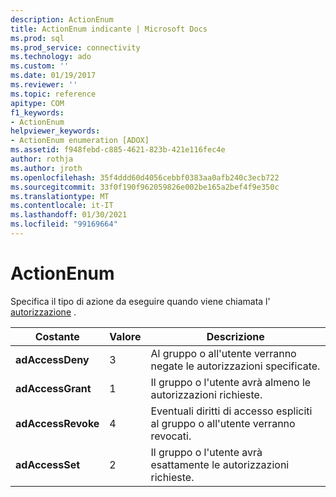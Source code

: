 ```yaml
---
description: ActionEnum
title: ActionEnum indicante | Microsoft Docs
ms.prod: sql
ms.prod_service: connectivity
ms.technology: ado
ms.custom: ''
ms.date: 01/19/2017
ms.reviewer: ''
ms.topic: reference
apitype: COM
f1_keywords:
- ActionEnum
helpviewer_keywords:
- ActionEnum enumeration [ADOX]
ms.assetid: f948febd-c885-4621-823b-421e116fec4e
author: rothja
ms.author: jroth
ms.openlocfilehash: 35f4ddd60d4056cebbf0383aa0afb240c3ecb722
ms.sourcegitcommit: 33f0f190f962059826e002be165a2bef4f9e350c
ms.translationtype: MT
ms.contentlocale: it-IT
ms.lasthandoff: 01/30/2021
ms.locfileid: "99169664"
---
```

# <a name="actionenum"></a>ActionEnum
Specifica il tipo di azione da eseguire quando viene chiamata l' [autorizzazione](./setpermissions-method-adox.md) .  
  
|Costante|Valore|Descrizione|  
|--------------|-----------|-----------------|  
|**adAccessDeny**|3|Al gruppo o all'utente verranno negate le autorizzazioni specificate.|  
|**adAccessGrant**|1|Il gruppo o l'utente avrà almeno le autorizzazioni richieste.|  
|**adAccessRevoke**|4|Eventuali diritti di accesso espliciti al gruppo o all'utente verranno revocati.|  
|**adAccessSet**|2|Il gruppo o l'utente avrà esattamente le autorizzazioni richieste.|
